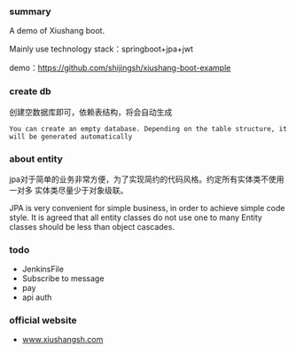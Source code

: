 ### summary
A demo of Xiushang boot.

Mainly use technology stack：springboot+jpa+jwt

demo：https://github.com/shijingsh/xiushang-boot-example
### create db
   创建空数据库即可，依赖表结构，将会自动生成
   
    You can create an empty database. Depending on the table structure, it will be generated automatically

### about entity

jpa对于简单的业务非常方便，为了实现简约的代码风格。约定所有实体类不使用一对多
实体类尽量少于对象级联。

JPA is very convenient for simple business, in order to achieve simple code style. It is agreed that all entity classes do not use one to many
Entity classes should be less than object cascades.

### todo

- JenkinsFile
- Subscribe to message
- pay
- api auth

### official website
- www.xiushangsh.com
